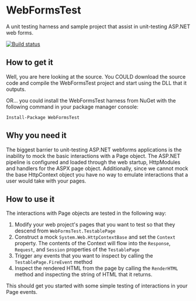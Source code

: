 # WebFormsTest
A unit testing harness and sample project that assist in unit-testing ASP.NET web forms.

[![Build status](https://ci.appveyor.com/api/projects/status/snidwpdkgswcib21?svg=true)](https://ci.appveyor.com/project/csharpfritz/webformstest)

## How to get it

Well, you are here looking at the source.  You COULD download the source code and compile the WebFormsTest project and start using the DLL that it outputs.

OR...  you could install the WebFormsTest harness from NuGet with the following command in your package manager console:

	Install-Package WebFormsTest
	
## Why you need it

The biggest barrier to unit-testing ASP.NET webforms applications is the inability to mock the basic interactions with a Page object.  The ASP.NET pipeline is configured and loaded through the web startup, HttpModules and handlers for the ASPX page object.  Additionally, since we cannot mock the base HttpContext object you have no way to emulate interactions that a user would take with your pages.

## How to use it

The interactions with Page objects are tested in the following way:

1.	Modify your web project's pages that you want to test so that they descend from `WebFormsTest.TestablePage`
1.	Construct a mock `System.Web.HttpContextBase` and set the `Context` property.  The contents of the Context will flow into the `Response`, `Request`, and `Session` properties of the `TestablePage`
1.	Trigger any events that you want to inspect by calling the `TestablePage.FireEvent` method
1.	Inspect the rendered HTML from the page by calling the `RenderHTML` method and inspecting the string of HTML that it returns.

This should get you started with some simple testing of interactions in your Page events.
	 
